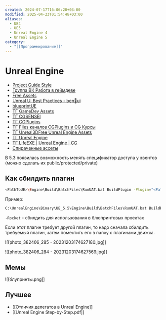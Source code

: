```yaml
---
created: 2024-07-17T16:06:20+03:00
modified: 2025-04-23T01:54:48+03:00
aliases:
  - UE4
  - UE5
  - Unreal Engine 4
  - Unreal Engine 5
category:
  - "[[Программирование]]"
---
```


# Unreal Engine

 - [Project Guide Style](https://github.com/CosmoMyzrailGorynych/ue4-style-guide-rus/blob/master/README.md)  
 - [Группа ВК Работа в геймдеве](https://m.vk.com/rabota_v_gamedeve?from=group)  
 - [Free Assets](https://gameassetsfree.com)  
 - [Unreal UI Best Practices - ben🌱ui](https://benui.ca/unreal/ui-best-practices)
 - [blueprintUE](https://blueprintue.com)
 - [ТГ GameDev Assets](https://t.me/GameDevAssets)
 - [ТГ CGSENSEI](https://t.me/cgsensei_academy)
 - [ТГ CGPlugins](https://t.me/cgplugin)
 - [ТГ Files каналов CGPlugins и CG Курсы](https://t.me/filescp)
 - [ТГ Unreal3DFree Unreal Engine Assets](https://t.me/Unreal3DFree)
 - [ТГ Unreal Engine](https://t.me/unrealenginecis)
 - [ТГ LifeEXE | Unreal Engine | CG](https://t.me/LifeExeCode)
 - [Спираченные ассеты](https://docs.google.com/spreadsheets/d/1XffjhGlV0h-RixtoivTVb5znDB1JALEwLrzIzav85_E/htmlview#)

В 5.3 появилась возможность менять спецификатор доступа у эвентов (можно сделать их public/protected/private)

## Как сбилдить плагин

```bash
<PathToUE>\Engine\Build\BatchFiles\RunUAT.bat BuildPlugin -Plugin="<PathToPlugin>" -Package="<PathToOutput>" -Rocket -TargetPlatforms=Win64
```

Пример:
```bash
C:\UnrealEngine\Binary\UE_5.5\Engine\Build\BatchFiles\RunUAT.bat BuildPlugin -Plugin="F:\Plugins55\TempPlugins\RuleProcessor\RuleProcessor.uplugin" -Package="F:\Plugins55\PackedPlugins_55\RuleProcessor" -Rocket -TargetPlatforms=Win64
```

`-Rocket` - сбилдить для использования в блюпринтовых проектах

Если этот плагин требует другой плагин, то надо сначала сбилдить требуемый плагин, затем поместить его в папку с плагинами движка.


![[photo_382406_285 - 20231203174627180.jpg]]

![[photo_382406_284 - 20231203174627569.jpg]]

## Мемы

![[блупринты.png]]

## Лучшее
 - [[Отличия делегатов в Unreal Engine]]
 - [[Unreal Engine Step-by-Step.pdf]]
